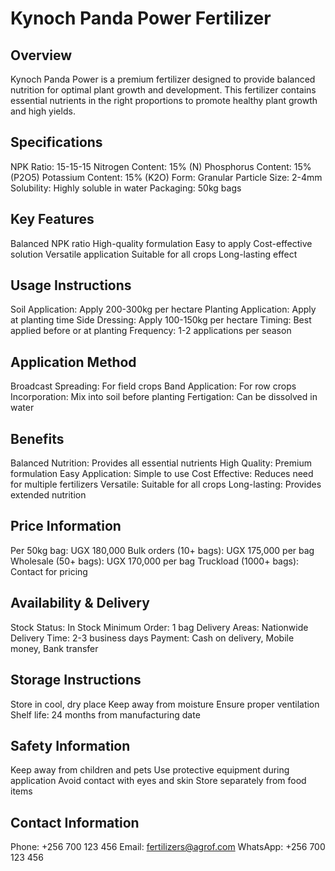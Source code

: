 # Kynoch Panda Power Fertilizer

## Overview
Kynoch Panda Power is a premium fertilizer designed to provide balanced nutrition for optimal plant growth and development. This fertilizer contains essential nutrients in the right proportions to promote healthy plant growth and high yields.

## Specifications
NPK Ratio: 15-15-15
Nitrogen Content: 15% (N)
Phosphorus Content: 15% (P2O5)
Potassium Content: 15% (K2O)
Form: Granular
Particle Size: 2-4mm
Solubility: Highly soluble in water
Packaging: 50kg bags

## Key Features
Balanced NPK ratio
High-quality formulation
Easy to apply
Cost-effective solution
Versatile application
Suitable for all crops
Long-lasting effect

## Usage Instructions
Soil Application: Apply 200-300kg per hectare
Planting Application: Apply at planting time
Side Dressing: Apply 100-150kg per hectare
Timing: Best applied before or at planting
Frequency: 1-2 applications per season

## Application Method
Broadcast Spreading: For field crops
Band Application: For row crops
Incorporation: Mix into soil before planting
Fertigation: Can be dissolved in water

## Benefits
Balanced Nutrition: Provides all essential nutrients
High Quality: Premium formulation
Easy Application: Simple to use
Cost Effective: Reduces need for multiple fertilizers
Versatile: Suitable for all crops
Long-lasting: Provides extended nutrition

## Price Information
Per 50kg bag: UGX 180,000
Bulk orders (10+ bags): UGX 175,000 per bag
Wholesale (50+ bags): UGX 170,000 per bag
Truckload (1000+ bags): Contact for pricing

## Availability & Delivery
Stock Status: In Stock
Minimum Order: 1 bag
Delivery Areas: Nationwide
Delivery Time: 2-3 business days
Payment: Cash on delivery, Mobile money, Bank transfer

## Storage Instructions
Store in cool, dry place
Keep away from moisture
Ensure proper ventilation
Shelf life: 24 months from manufacturing date

## Safety Information
Keep away from children and pets
Use protective equipment during application
Avoid contact with eyes and skin
Store separately from food items

## Contact Information
Phone: +256 700 123 456
Email: fertilizers@agrof.com
WhatsApp: +256 700 123 456
